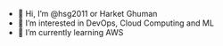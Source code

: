 - 👋 Hi, I’m @hsg2011 or Harket Ghuman
- 👀 I’m interested in DevOps, Cloud Computing and ML
- 🌱 I’m currently learning AWS


